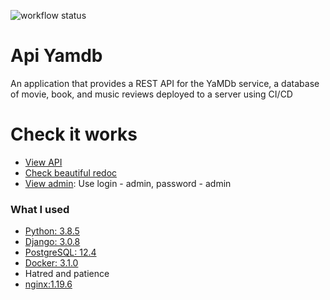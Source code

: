 ![workflow status](https://github.com/JulieNikitina/yamdb_final/workflows/yamdb_final/badge.svg)

# Api Yamdb

An application that provides a REST API for the YaMDb service, a database of movie, book, and music reviews deployed to a server using CI/CD

# Check it works
* [View API](http://84.201.143.184/api/v1/titles/)
* [Check beautiful redoc](http://84.201.143.184/redoc/)
* [View admin](http://84.201.143.184/admin/): Use login - admin, password - admin
### What I used
* [Python: 3.8.5](https://www.python.org/)
* [Django: 3.0.8](https://www.djangoproject.com/)
* [PostgreSQL: 12.4](https://www.postgresql.org/)
* [Docker: 3.1.0](https://www.docker.com/)
* Нatred and patience
* [nginx:1.19.6](https://nginx.org/)


